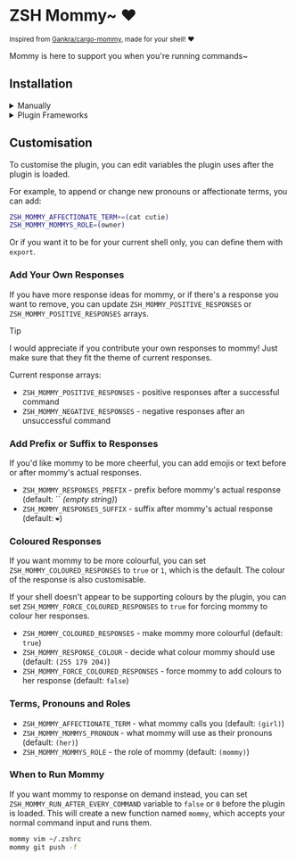 # ZSH Mommy~ ❤️

<sup>Inspired from [Gankra/cargo-mommy](https://github.com/Gankra/cargo-mommy), made for your shell! ❤️</sup>

Mommy is here to support you when you're running commands~

## Installation

<details>
  <summary>Manually</summary>

  Clone the Git repository

  ```sh
  git clone https://github.com/catuhana/zsh-mommy
  ```

  and source it to your .zshrc

  ```sh
  echo 'source "${(q-)PWD}/zsh-mommy/zsh-mommy.zsh"' >>${ZDOTDIR:-$HOME}/.zshrc
  ```

  and then reload your shell for mommy! ❤️
</details>

<details>
  <summary>Plugin Frameworks</summary>

  ### Oh My ZSH

  Clone the Git repository to `~/.oh-my-zsh/custom`

  ```sh
  git clone https://github.com/catuhana/zsh-mommy ${ZSH_CUSTOM:-~/.oh-my-zsh/custom}/plugins/zsh-mommy
  ```

  and add it to your `plugins` array in `.zshrc`

  ```zsh
  plugins=(zsh-mommy)
  ```

  ### Zim

  Add `zmodule catuhana/zsh-mommy` to your `.zimrc` and run `zimfw install`

  ### zgen/zplugin

  Add `zgen/zplugin load catuhana/zsh-mommy` to your `.zshrc`

  ### Antigen

  Add `antigen bundle catuhana/zsh-mommy` to your `.zshrc`
</details>

## Customisation

To customise the plugin, you can edit variables the plugin uses after the plugin is loaded.

For example, to append or change new pronouns or affectionate terms, you can add:

```sh
ZSH_MOMMY_AFFECTIONATE_TERM+=(cat cutie)
ZSH_MOMMY_MOMMYS_ROLE=(owner)
```

Or if you want it to be for your current shell only, you can define them with `export`.

### Add Your Own Responses

If you have more response ideas for mommy, or if there's a response you want to remove, you can update `ZSH_MOMMY_POSITIVE_RESPONSES` or `ZSH_MOMMY_POSITIVE_RESPONSES` arrays.

> [!TIP]
> I would appreciate if you contribute your own responses to mommy! Just make sure that they fit the theme of current responses.

Current response arrays:

- `ZSH_MOMMY_POSITIVE_RESPONSES` - positive responses after a successful command
- `ZSH_MOMMY_NEGATIVE_RESPONSES` - negative responses after an unsuccessful command

### Add Prefix or Suffix to Responses

If you'd like mommy to be more cheerful, you can add emojis or text before or after mommy's actual responses.

- `ZSH_MOMMY_RESPONSES_PREFIX` - prefix before mommy's actual response (default: `` *(empty string)*)
- `ZSH_MOMMY_RESPONSES_SUFFIX` - suffix after mommy's actual response (default: `❤️`)

### Coloured Responses

If you want mommy to be more colourful, you can set `ZSH_MOMMY_COLOURED_RESPONSES` to `true` or `1`, which is the default. The colour of the response is also customisable.

If your shell doesn't appear to be supporting colours by the plugin, you can set `ZSH_MOMMY_FORCE_COLOURED_RESPONSES` to `true` for forcing mommy to colour her responses.

- `ZSH_MOMMY_COLOURED_RESPONSES` - make mommy more colourful (default: `true`)
- `ZSH_MOMMY_RESPONSE_COLOUR` - decide what colour mommy should use (default: `(255 179 204)`)
- `ZSH_MOMMY_FORCE_COLOURED_RESPONSES` - force mommy to add colours to her response (default: `false`)


### Terms, Pronouns and Roles

- `ZSH_MOMMY_AFFECTIONATE_TERM` - what mommy calls you (default: `(girl)`)
- `ZSH_MOMMY_MOMMYS_PRONOUN` - what mommy will use as their pronouns (default: `(her)`)
- `ZSH_MOMMY_MOMMYS_ROLE` - the role of mommy (default: `(mommy)`)

### When to Run Mommy

If you want mommy to response on demand instead, you can set `ZSH_MOMMY_RUN_AFTER_EVERY_COMMAND` variable to `false` or `0` before the plugin is loaded. This will create a new function named `mommy`, which accepts your normal command input and runs them.

```sh
mommy vim ~/.zshrc
mommy git push -f
```
